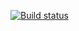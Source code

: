 [![Build status](https://ci.appveyor.com/api/projects/status/x4fvxvl14cgis3bx?svg=true)](https://ci.appveyor.com/project/EkaterinaChernovaHD106906b/gradle-6)